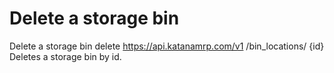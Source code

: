 # Delete a storage bin

Delete a storage bin delete https://api.katanamrp.com/v1 /bin_locations/ {id} Deletes a
storage bin by id.
